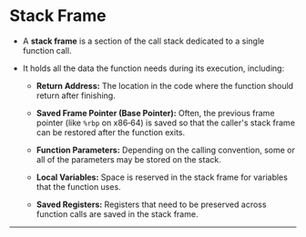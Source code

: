 # Stack Frame

- A **stack frame** is a section of the call stack dedicated to a single function call. 

- It holds all the data the function needs during its execution, including:

  - **Return Address:** The location in the code where the function should return after finishing.

  - **Saved Frame Pointer (Base Pointer):** Often, the previous frame pointer (like `%rbp` on x86‑64) is saved so that the caller's stack frame can be restored after the function exits.

  - **Function Parameters:** Depending on the calling convention, some or all of the parameters may be stored on the stack.

  - **Local Variables:** Space is reserved in the stack frame for variables that the function uses.

  - **Saved Registers:** Registers that need to be preserved across function calls are saved in the stack frame.

---

